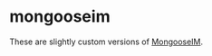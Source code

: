 # mongooseim

These are slightly custom versions of [MongooseIM](https://mongooseim.readthedocs.io).
